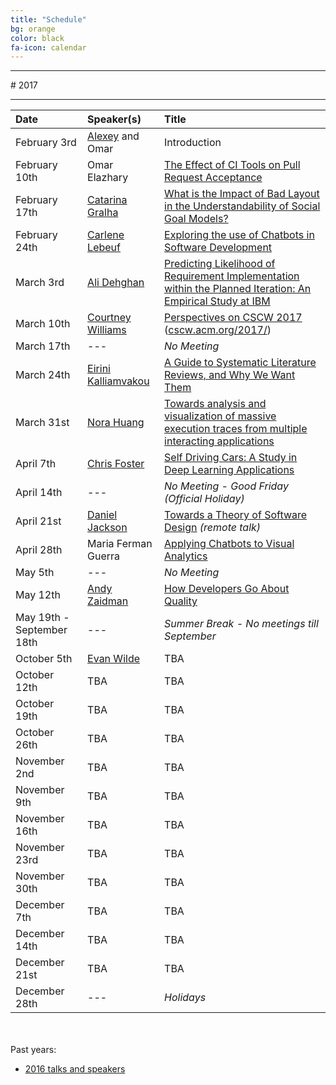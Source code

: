 ```yaml
---
title: "Schedule"
bg: orange
color: black
fa-icon: calendar
---
```


<hr>
# 2017
<hr>

| Date | Speaker(s) | Title |
|:---------|:-----------|:---------|
| February 3rd  | [Alexey](http://alexeyza.com/) and Omar | Introduction |
| February 10th | Omar Elazhary | [The Effect of CI Tools on Pull Request Acceptance](/slides/OmarElazhary_CI_and_Contributions.pdf) |
| February 17th | [Catarina Gralha](http://microlina.github.io/) | [What is the Impact of Bad Layout in the Understandability of Social Goal Models?](/slides/CatarinaGralha_LayoutUnderstandability.pdf) |
| February 24th | [Carlene Lebeuf](http://clebeuf.com/) | [Exploring the use of Chatbots in Software Development](/slides/CarleneLebeuf_BotsFrictionPoints.pdf) |
| March 3rd | [Ali Dehghan](http://thesegalgroup.org/people/ali-dehghan/) | [Predicting Likelihood of Requirement Implementation within the Planned Iteration: An Empirical Study at IBM](/slides/AliDehghan_PredictingRequirementImplementation.pdf) |
| March 10th | [Courtney Williams](http://courtneywilliams.me/) | [Perspectives on CSCW 2017](/slides/CourtneyWilliams_PerspectivesOnCSCW2017.pdf) ([cscw.acm.org/2017/](https://cscw.acm.org/2017/)) |
| March 17th | --- | *No Meeting* |
| March 24th | [Eirini Kalliamvakou](http://thesegalgroup.org/people/eirini-kalliamvakou/) | [A Guide to Systematic Literature Reviews, and Why We Want Them](/slides/EiriniKalliamvakou_SystematicLiteratureReviews.pdf) |
| March 31st | [Nora Huang](http://norahuang.github.io/) | [Towards analysis and visualization of massive execution traces from multiple interacting applications](/slides/Nora_trace_analyzer.pdf) |
| April 7th | [Chris Foster](https://fosterelli.co/) | [Self Driving Cars: A Study in Deep Learning Applications](https://fosterelli.co/file/talk/self-driving-cars.pdf) |
| April 14th | --- | *No Meeting - Good Friday (Official Holiday)* |
| April 21st | [Daniel Jackson](http://people.csail.mit.edu/dnj/) | [Towards a Theory of Software Design](http://people.csail.mit.edu/dnj/talks/uiuc16/uiuc16.pdf) *(remote talk)* |
| April 28th | Maria Ferman Guerra | [Applying Chatbots to Visual Analytics](/slides/tania-applying_chatbots_visual_analytics.pdf) |
| May 5th | --- | *No Meeting* |
| May 12th | [Andy Zaidman](http://www.st.ewi.tudelft.nl/~zaidman/) | [How Developers Go About Quality](https://www.slideshare.net/azaidman/fact-or-fiction-what-software-analytics-can-do-for-us) |
| May 19th - September 18th  | --- | *Summer Break - No meetings till September* |
| October 5th | [Evan Wilde](https://web.uvic.ca/~etcwilde/index.php) | TBA |
| October 12th | TBA | TBA |
| October 19th | TBA | TBA |
| October 26th | TBA | TBA |
| November 2nd | TBA | TBA |
| November 9th | TBA | TBA |
| November 16th | TBA | TBA |
| November 23rd | TBA | TBA |
| November 30th | TBA | TBA |
| December 7th | TBA | TBA |
| December 14th | TBA | TBA |
| December 21st | TBA | TBA |
| December 28th | --- | *Holidays* |

<br><br>
Past years:

- [2016 talks and speakers](/2016)
